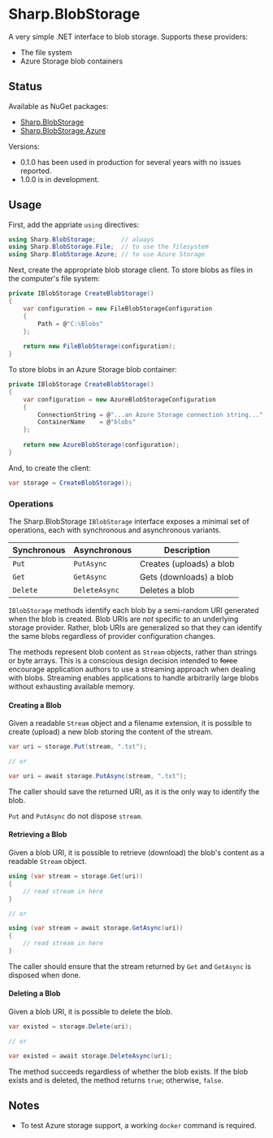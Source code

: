 # Sharp.BlobStorage

A very simple .NET interface to blob storage.  Supports these providers:

- The file system
- Azure Storage blob containers

## Status

Available as NuGet packages:

- [Sharp.BlobStorage](https://www.nuget.org/packages/Sharp.BlobStorage)
- [Sharp.BlobStorage.Azure](https://www.nuget.org/packages/Sharp.BlobStorage.Azure)

Versions:
- 0.1.0 has been used in production for several years with no issues reported.
- 1.0.0 is in development.

## Usage

First, add the appriate `using` directives:

```csharp
using Sharp.BlobStorage;       // always
using Sharp.BlobStorage.File;  // to use the filesystem
using Sharp.BlobStorage.Azure; // to use Azure Storage
```

Next, create the appropriate blob storage client.  To store blobs as files in
the computer's file system:

```csharp
private IBlobStorage CreateBlobStorage()
{
    var configuration = new FileBlobStorageConfiguration
    {
        Path = @"C:\Blobs"
    };
    
    return new FileBlobStorage(configuration);
}
```

To store blobs in an Azure Storage blob container:

```csharp
private IBlobStorage CreateBlobStorage()
{
    var configuration = new AzureBlobStorageConfiguration
    {
        ConnectionString = @"...an Azure Storage connection string...",
        ContainerName    = @"blobs"
    };
    
    return new AzureBlobStorage(configuration);
}
```

And, to create the client:

```csharp
var storage = CreateBlobStorage();
```

### Operations

The Sharp.BlobStorage `IBlobStorage` interface exposes a minimal set of
operations, each with synchronous and asynchronous variants.

Synchronous | Asynchronous  | Description
------------|---------------|------------
`Put`       | `PutAsync`    | Creates (uploads) a blob
`Get`       | `GetAsync`    | Gets (downloads) a blob
`Delete`    | `DeleteAsync` | Deletes a blob

`IBlobStorage` methods identify each blob by a semi-random URI generated when
the blob is created.  Blob URIs are *not* specific to an underlying storage
provider.  Rather, blob URIs are generalized so that they can identify the same
blobs regardless of provider configuration changes.

The methods represent blob content as `Stream` objects, rather than strings
or byte arrays.  This is a conscious design decision intended to ~~force~~
encourage application authors to use a streaming approach when dealing with
blobs.  Streaming enables applications to handle arbitrarily large blobs without
exhausting available memory.

#### Creating a Blob

Given a readable `Stream` object and a filename extension, it is possible to
create (upload) a new blob storing the content of the stream.

```csharp
var uri = storage.Put(stream, ".txt");

// or

var uri = await storage.PutAsync(stream, ".txt");
```

The caller should save the returned URI, as it is the only way to identify the
blob.

`Put` and `PutAsync` do not dispose `stream`.

#### Retrieving a Blob

Given a blob URI, it is possible to retrieve (download) the blob's content as a
readable `Stream` object.

```csharp
using (var stream = storage.Get(uri))
{
    // read stream in here
}

// or

using (var stream = await storage.GetAsync(uri))
{
    // read stream in here
}
```

The caller should ensure that the stream returned by `Get` and `GetAsync` is
disposed when done.

#### Deleting a Blob

Given a blob URI, it is possible to delete the blob.

```csharp
var existed = storage.Delete(uri);

// or

var existed = await storage.DeleteAsync(uri);
```

The method succeeds regardless of whether the blob exists.  If the blob exists
and is deleted, the method returns `true`; otherwise, `false`.

## Notes

- To test Azure storage support, a working `docker` command is required.

